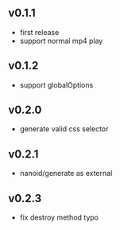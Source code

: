 ## v0.1.1
- first release
- support normal mp4 play

## v0.1.2
- support globalOptions

## v0.2.0
- generate valid css selector

## v0.2.1
- nanoid/generate as external

## v0.2.3
- fix destroy method typo